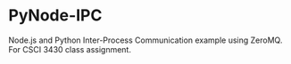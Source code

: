 PyNode-IPC
==========

Node.js and Python Inter-Process Communication example using ZeroMQ. For CSCI 3430 class assignment. 
